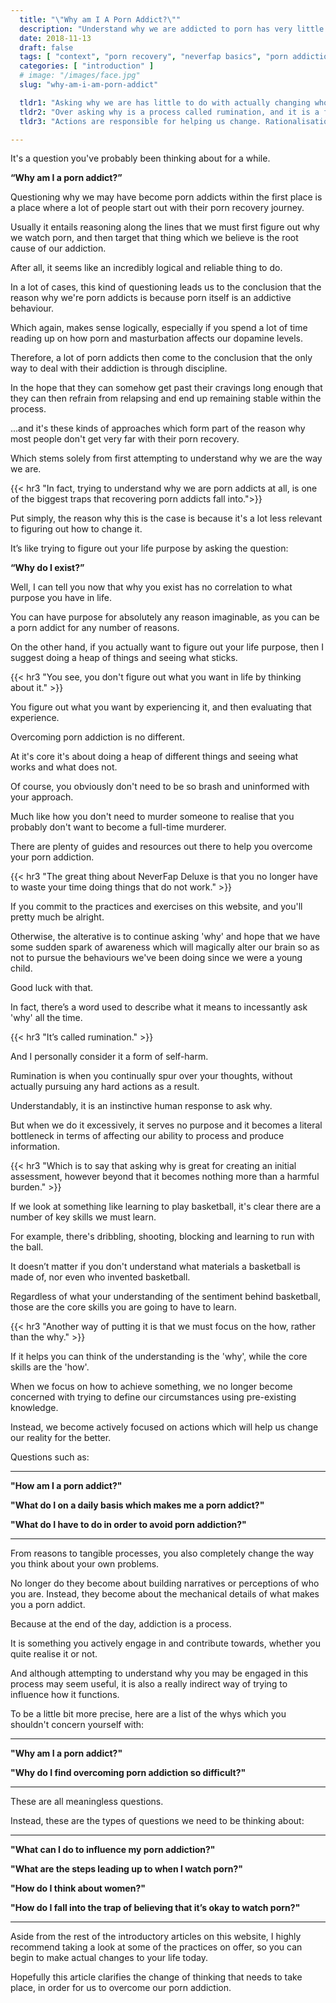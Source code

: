 ```yaml
---
  title: "\"Why am I A Porn Addict?\""
  description: "Understand why we are addicted to porn has very little in common with figuring out how to overcome porn addiction."
  date: 2018-11-13
  draft: false
  tags: [ "context", "porn recovery", "neverfap basics", "porn addiction", "addiction", "awareness", "nofap", "neverfap", "neverfap deluxe", "neverfap basics", "nofap companion" ]
  categories: [ "introduction" ]
  # image: "/images/face.jpg"
  slug: "why-am-i-am-porn-addict"

  tldr1: "Asking why we are has little to do with actually changing who we are."
  tldr2: "Over asking why is a process called rumination, and it is a form of self-harm"
  tldr3: "Actions are responsible for helping us change. Rationalisations on the other hand do not help in any way."

---
```


<!-- Very Happy With Edit -->

It's a question you've probably been thinking about for a while.

**“Why am I a porn addict?”**

Questioning why we may have become porn addicts within the first place is a place where a lot of people start out with their porn recovery journey.

Usually it entails reasoning along the lines that we must first figure out why we watch porn, and then target that thing which we believe is the root cause of our addiction.

After all, it seems like an incredibly logical and reliable thing to do.

In a lot of cases, this kind of questioning leads us to the conclusion that the reason why we're porn addicts is because porn itself is an addictive behaviour.

Which again, makes sense logically, especially if you spend a lot of time reading up on how porn and masturbation affects our dopamine levels.

Therefore, a lot of porn addicts then come to the conclusion that the only way to deal with their addiction is through discipline.

In the hope that they can somehow get past their cravings long enough that they can then refrain from relapsing and end up remaining stable within the process.

...and it's these kinds of approaches which form part of the reason why most people don't get very far with their porn recovery.

Which stems solely from first attempting to understand why we are the way we are.

{{< hr3 "In fact, trying to understand why we are porn addicts at all, is one of the biggest traps that recovering porn addicts fall into.">}}

Put simply, the reason why this is the case is because it's a lot less relevant to figuring out how to change it. 

It’s like trying to figure out your life purpose by asking the question:

**“Why do I exist?”**

Well, I can tell you now that why you exist has no correlation to what purpose you have in life. 

You can have purpose for absolutely any reason imaginable, as you can be a porn addict for any number of reasons. 

On the other hand, if you actually want to figure out your life purpose, then I suggest doing a heap of things and seeing what sticks.


{{< hr3 "You see, you don't figure out what you want in life by thinking about it." >}}


You figure out what you want by experiencing it, and then evaluating that experience.

Overcoming porn addiction is no different. 

At it's core it's about doing a heap of different things and seeing what works and what does not.

Of course, you obviously don't need to be so brash and uninformed with your approach.

Much like how you don't need to murder someone to realise that you probably don't want to become a full-time murderer.

There are plenty of guides and resources out there to help you overcome your porn addiction. 


{{< hr3 "The great thing about NeverFap Deluxe is that you no longer have to waste your time doing things that do not work." >}}
 

If you commit to the practices and exercises on this website, and you'll pretty much be alright. 

Otherwise, the alterative is to continue asking 'why' and hope that we have some sudden spark of awareness which will magically alter our brain so as not to pursue the behaviours we've been doing since we were a young child.

Good luck with that.

In fact, there’s a word used to describe what it means to incessantly ask 'why' all the time. 


{{< hr3 "It’s called rumination." >}}

And I personally consider it a form of self-harm.

Rumination is when you continually spur over your thoughts, without actually pursuing any hard actions as a result.

Understandably, it is an instinctive human response to ask why. 

But when we do it excessively, it serves no purpose and it becomes a literal bottleneck in terms of affecting our ability to process and produce information. 


{{< hr3 "Which is to say that asking why is great for creating an initial assessment, however beyond that it becomes nothing more than a harmful burden." >}}


If we look at something like learning to play basketball, it's clear there are a number of key skills we must learn. 

For example, there's dribbling, shooting, blocking and learning to run with the ball. 

It doesn’t matter if you don't understand what materials a basketball is made of, nor even who invented basketball. 

Regardless of what your understanding of the sentiment behind basketball, those are the core skills you are going to have to learn.  

<!-- Which is to say that while dribbling is important, practicing dribbling  -->

<!-- 

 is something which may help you better understand those skills, however the core skills themselves are undeniable.

 -->

{{< hr3 "Another way of putting it is that we must focus on the how, rather than the why." >}}

If it helps you can think of the understanding is the 'why', while the core skills are the 'how'.

When we focus on how to achieve something, we no longer become concerned with trying to define our circumstances using pre-existing knowledge. 

Instead, we become actively focused on actions which will help us change our reality for the better. 

Questions such as: 

<hr class="hrul"/>

**"How am I a porn addict?"** 

**"What do I on a daily basis which makes me a porn addict?"** 

**"What do I have to do in order to avoid porn addiction?"**

<hr class="hrul__bottom"/>

From reasons to tangible processes, you also completely change the way you think about your own problems. 

No longer do they become about building narratives or perceptions of who you are. Instead, they become about the mechanical details of what makes you a porn addict.

Because at the end of the day, addiction is a process. 

It is something you actively engage in and contribute towards, whether you quite realise it or not. 

And although attempting to understand why you may be engaged in this process may seem useful, it is also a really indirect way of trying to influence how it functions. 

To be a little bit more precise, here are a list of the whys which you shouldn't concern yourself with:

<hr class="hrul"/>

**"Why am I a porn addict?"**

**"Why do I find overcoming porn addiction so difficult?"**

<hr class="hrul__bottom"/>

These are all meaningless questions. 

Instead, these are the types of questions we need to be thinking about:

<hr class="hrul"/>

**"What can I do to influence my porn addiction?"**

**"What are the steps leading up to when I watch porn?"**

**"How do I think about women?"**

**"How do I fall into the trap of believing that it’s okay to watch porn?"**

<hr class="hrul__bottom"/>

Aside from the rest of the introductory articles on this website, I highly recommend taking a look at some of the practices on offer, so you can begin to make actual changes to your life today.

Hopefully this article clarifies the change of thinking that needs to take place, in order for us to overcome our porn addiction.



